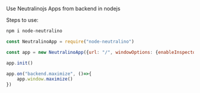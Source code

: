 Use Neutralinojs Apps from backend in nodejs

Steps to use:

```bash
npm i node-neutralino
```

```javascript
const NeutralinoApp = require("node-neutralino")

const app = new NeutralinoApp({url: "/", windowOptions: {enableInspector: false}})

app.init()

app.on("backend.maximize", ()=>{
    app.window.maximize()
})
```
